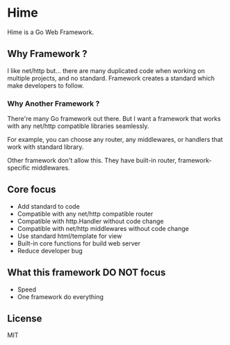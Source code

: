 # Hime

Hime is a Go Web Framework.

## Why Framework ?

I like net/http but... there are many duplicated code when working on multiple projects,
and no standard. Framework creates a standard which make developers to follow.

### Why Another Framework ?

There're many Go framework out there. But I want a framework that works with any net/http compatible libraries seamlessly.

For example, you can choose any router, any middlewares, or handlers that work with standard library.

Other framework don't allow this. They have built-in router, framework-specific middlewares.

## Core focus

- Add standard to code
- Compatible with any net/http compatible router
- Compatible with http.Handler without code change
- Compatible with net/http middlewares without code change
- Use standard html/template for view
- Built-in core functions for build web server
- Reduce developer bug

## What this framework DO NOT focus

- Speed
- One framework do everything

## License

MIT

